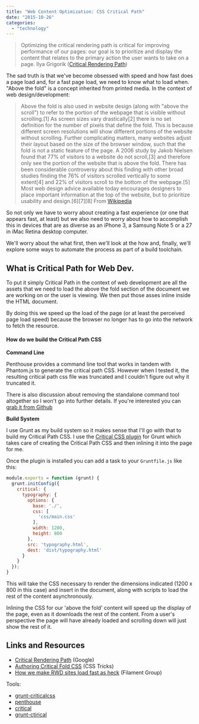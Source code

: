 ```yaml
---
title: "Web Content Optimization: CSS Critical Path"
date: "2015-10-26"
categories: 
  - "technology"
---
```


> Optimizing the critical rendering path is critical for improving performance of our pages: our goal is to prioritize and display the content that relates to the primary action the user wants to take on a page. Ilya Grigorik ([Critical Rendering Path](https://developers.google.com/web/fundamentals/performance/critical-rendering-path/index?hl=en))

The sad truth is that we've become obsessed with speed and how fast does a page load and, for a fast page load, we need to know what to load when. "Above the fold" is a concept inherited from printed media. In the context of web design/development:

> Above the fold is also used in website design (along with "above the scroll") to refer to the portion of the webpage that is visible without scrolling.\[1\] As screen sizes vary drastically\[2\] there is no set definition for the number of pixels that define the fold. This is because different screen resolutions will show different portions of the website without scrolling. Further complicating matters, many websites adjust their layout based on the size of the browser window, such that the fold is not a static feature of the page. A 2006 study by Jakob Nielsen found that 77% of visitors to a website do not scroll,\[3\] and therefore only see the portion of the website that is above the fold. There has been considerable controversy about this finding with other broad studies finding the 76% of visitors scrolled vertically to some extent\[4\] and 22% of visitors scroll to the bottom of the webpage.\[5\] Most web design advice available today encourages designers to place important information at the top of the website, but to prioritize usability and design.\[6\]\[7\]\[8\] From [Wikipedia](https://www.wikiwand.com/en/Above_the_fold)

So not only we have to worry about creating a fast experience (or one that appears fast, at least) but we also need to worry about how to accomplish this in devices that are as diverse as an iPhone 3, a Samsung Note 5 or a 27 in iMac Retina desktop computer.

We'll worry about the what first, then we'll look at the how and, finally, we'll explore some ways to automate the process as part of a build toolchain.

## What is Critical Path for Web Dev.

To put it simply Critical Path in the context of web development are all the assets that we need to load the above the fold section of the document we are working on or the user is viewing. We then put those asses inline inside the HTML document.

By doing this we speed up the load of the page (or at least the perceived page load speed) because the browser no longer has to go into the network to fetch the resource.

#### How do we build the Critical Path CSS

**Command Line**

Penthouse provides a command line tool that works in tandem with Phantom.js to generate the critical path CSS. However when I tested it, the resulting critical path css file was truncated and I couldn't figure out why it truncated it.

There is also discussion about removing the standalone command tool altogether so I won't go into further details. If you're interested you can [grab it from Github](https://raw.githubusercontent.com/pocketjoso/penthouse/master/penthouse.js)

**Build System**

I use Grunt as my build system so it makes sense that I'll go with that to build my Critical Path CSS. I use the [Critical CSS plugin](https://github.com/bezoerb/grunt-critical) for Grunt which takes care of creating the Critical Path CSS and then inlining it into the page for me.

Once the plugin is installed you can add a task to your `Gruntfile.js` like this:

```javascript
module.exports = function (grunt) {
  grunt.initConfig({
    critical: {
      typography: {
        options: {
          base: './',
          css: [
            'css/main.css'
          ],
          width: 1200,
          height: 800
        },
        src: 'typography.html',
        dest: 'dist/typography.html'
      }
    }
  });
}
```

This will take the CSS necessary to render the dimensions indicated (1200 x 800 in this case) and insert in the document, along with scripts to load the rest of the content asynchronously.

Inlining the CSS for our 'above the fold' content will speed up the display of the page, even as it downloads the rest of the content. From a user's perspective the page will have already loaded and scrolling down will just show the rest of it.

## Links and Resources

- [Critical Rendering Path](https://developers.google.com/web/fundamentals/performance/critical-rendering-path/index?hl=en) (Google)
- [Authoring Critical Fold CSS](https://css-tricks.com/authoring-critical-fold-css/) (CSS Tricks)
- [How we make RWD sites load fast as heck](https://www.filamentgroup.com/lab/performance-rwd.html) (Filament Group)

Tools:

- [grunt-criticalcss](https://github.com/filamentgroup/grunt-criticalcss)
- [penthouse](https://github.com/pocketjoso/penthouse)
- [critical](https://github.com/addyosmani/critical)
- [grunt-ctirical](https://github.com/bezoerb/grunt-critical)
